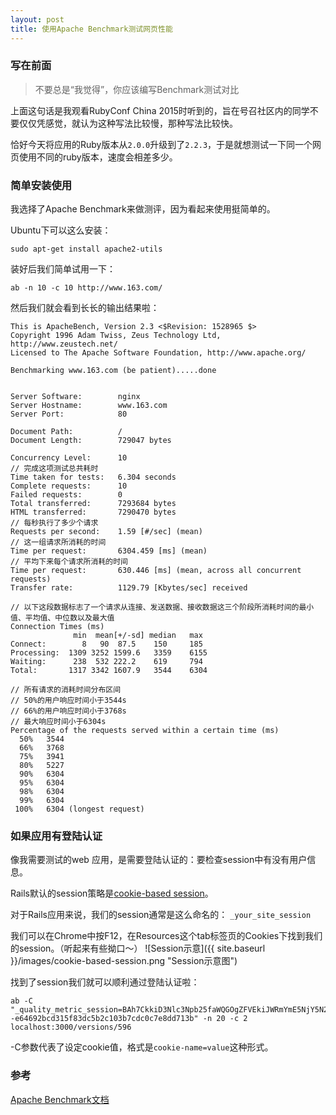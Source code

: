 ```yaml
---
layout: post
title: 使用Apache Benchmark测试网页性能
---
```


### 写在前面
>不要总是“我觉得”，你应该编写Benchmark测试对比

上面这句话是我观看RubyConf China 2015时听到的，旨在号召社区内的同学不要仅仅凭感觉，就认为这种写法比较慢，那种写法比较快。

恰好今天将应用的Ruby版本从`2.0.0`升级到了`2.2.3`，于是就想测试一下同一个网页使用不同的ruby版本，速度会相差多少。

### 简单安装使用
我选择了Apache Benchmark来做测评，因为看起来使用挺简单的。

Ubuntu下可以这么安装：

```
sudo apt-get install apache2-utils
```

装好后我们简单试用一下：

```
ab -n 10 -c 10 http://www.163.com/
```

然后我们就会看到长长的输出结果啦：

```
This is ApacheBench, Version 2.3 <$Revision: 1528965 $>
Copyright 1996 Adam Twiss, Zeus Technology Ltd, http://www.zeustech.net/
Licensed to The Apache Software Foundation, http://www.apache.org/

Benchmarking www.163.com (be patient).....done


Server Software:        nginx
Server Hostname:        www.163.com
Server Port:            80

Document Path:          /
Document Length:        729047 bytes

Concurrency Level:      10
// 完成这项测试总共耗时
Time taken for tests:   6.304 seconds
Complete requests:      10
Failed requests:        0
Total transferred:      7293684 bytes
HTML transferred:       7290470 bytes
// 每秒执行了多少个请求
Requests per second:    1.59 [#/sec] (mean)
// 这一组请求所消耗的时间
Time per request:       6304.459 [ms] (mean)
// 平均下来每个请求所消耗的时间
Time per request:       630.446 [ms] (mean, across all concurrent requests)
Transfer rate:          1129.79 [Kbytes/sec] received

// 以下这段数据标志了一个请求从连接、发送数据、接收数据这三个阶段所消耗时间的最小值、平均值、中位数以及最大值
Connection Times (ms)
              min  mean[+/-sd] median   max
Connect:        8   90  87.5    150     185
Processing:  1309 3252 1599.6   3359    6155
Waiting:      238  532 222.2    619     794
Total:       1317 3342 1607.9   3544    6304

// 所有请求的消耗时间分布区间
// 50%的用户响应时间小于3544s
// 66%的用户响应时间小于3768s
// 最大响应时间小于6304s
Percentage of the requests served within a certain time (ms)
  50%   3544
  66%   3768
  75%   3941
  80%   5227
  90%   6304
  95%   6304
  98%   6304
  99%   6304
 100%   6304 (longest request)
```

### 如果应用有登陆认证
像我需要测试的web 应用，是需要登陆认证的：要检查session中有没有用户信息。

Rails默认的session策略是[cookie-based session](http://guides.rubyonrails.org/security.html#session-storage)。

对于Rails应用来说，我们的session通常是这么命名的： `_your_site_session`

我们可以在Chrome中按F12，在Resources这个tab标签页的Cookies下找到我们的session。（听起来有些拗口～）
![Session示意]({{ site.baseurl }}/images/cookie-based-session.png "Session示意图")

找到了session我们就可以顺利通过登陆认证啦：

```
ab -C "_quality_metric_session=BAh7CkkiD3Nlc3Npb25faWQGOgZFVEkiJWRmYmE5NjY5N2Y4YzM4ODgyMGU3YzQzNGVlYWQ1YzYwBjsAVEkiEF9jc3JmX3Rva2VuBjsARkkiMTZFS0RCak1lTWlTSDJZTnNCOXhwOEpPbzV3dGx0Mm96V0lGelEzSlV1V289BjsARkkiCXVzZXIGOwBGSSIlZGZjN2U4Mjk0ZmRiMTE2ZGNiOWExYWZiODkxMmQxNzIGOwBUSSINZnVsbG5hbWUGOwBGSSIO5p2o5r6N55GeBjsAVEkiCmxvZ2luBjsARkkiEWh6eWFuZ3NodXJ1aQY7AFQ%3D--e64692bcd315f83dc5b2c103b7cdc0c7e8dd713b" -n 20 -c 2 localhost:3000/versions/596
```

-C参数代表了设定cookie值，格式是`cookie-name=value`这种形式。

### 参考
[Apache Benchmark文档](https://httpd.apache.org/docs/2.2/programs/ab.html)
